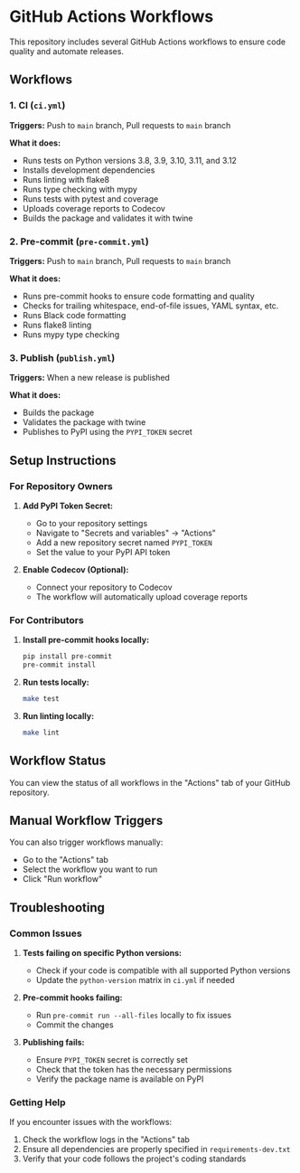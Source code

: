 # GitHub Actions Workflows

This repository includes several GitHub Actions workflows to ensure code quality and automate releases.

## Workflows

### 1. CI (`ci.yml`)
**Triggers:** Push to `main` branch, Pull requests to `main` branch

**What it does:**
- Runs tests on Python versions 3.8, 3.9, 3.10, 3.11, and 3.12
- Installs development dependencies
- Runs linting with flake8
- Runs type checking with mypy
- Runs tests with pytest and coverage
- Uploads coverage reports to Codecov
- Builds the package and validates it with twine

### 2. Pre-commit (`pre-commit.yml`)
**Triggers:** Push to `main` branch, Pull requests to `main` branch

**What it does:**
- Runs pre-commit hooks to ensure code formatting and quality
- Checks for trailing whitespace, end-of-file issues, YAML syntax, etc.
- Runs Black code formatting
- Runs flake8 linting
- Runs mypy type checking

### 3. Publish (`publish.yml`)
**Triggers:** When a new release is published

**What it does:**
- Builds the package
- Validates the package with twine
- Publishes to PyPI using the `PYPI_TOKEN` secret

## Setup Instructions

### For Repository Owners

1. **Add PyPI Token Secret:**
   - Go to your repository settings
   - Navigate to "Secrets and variables" → "Actions"
   - Add a new repository secret named `PYPI_TOKEN`
   - Set the value to your PyPI API token

2. **Enable Codecov (Optional):**
   - Connect your repository to Codecov
   - The workflow will automatically upload coverage reports

### For Contributors

1. **Install pre-commit hooks locally:**
   ```bash
   pip install pre-commit
   pre-commit install
   ```

2. **Run tests locally:**
   ```bash
   make test
   ```

3. **Run linting locally:**
   ```bash
   make lint
   ```

## Workflow Status

You can view the status of all workflows in the "Actions" tab of your GitHub repository.

## Manual Workflow Triggers

You can also trigger workflows manually:
- Go to the "Actions" tab
- Select the workflow you want to run
- Click "Run workflow"

## Troubleshooting

### Common Issues

1. **Tests failing on specific Python versions:**
   - Check if your code is compatible with all supported Python versions
   - Update the `python-version` matrix in `ci.yml` if needed

2. **Pre-commit hooks failing:**
   - Run `pre-commit run --all-files` locally to fix issues
   - Commit the changes

3. **Publishing fails:**
   - Ensure `PYPI_TOKEN` secret is correctly set
   - Check that the token has the necessary permissions
   - Verify the package name is available on PyPI

### Getting Help

If you encounter issues with the workflows:
1. Check the workflow logs in the "Actions" tab
2. Ensure all dependencies are properly specified in `requirements-dev.txt`
3. Verify that your code follows the project's coding standards
